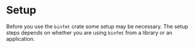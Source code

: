 # Setup

Before you use the `binfmt` crate some setup may be necessary.
The setup steps depends on whether you are using `binfmt` from a library or an application.
